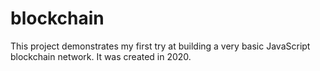 # blockchain

This project demonstrates my first try at building a very basic JavaScript blockchain network.
It was created in 2020.
